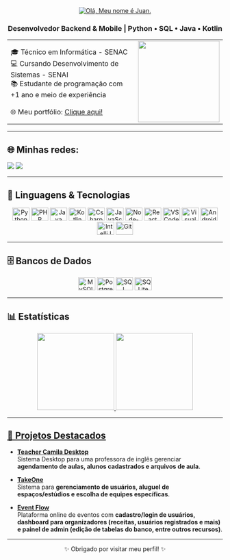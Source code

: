 <div align="center">
<a href="https://git.io/typing-svg">
    <img src="https://readme-typing-svg.herokuapp.com?font=Comic&size=25&color=ffffff&center=true&vCenter=true&width=700&lines=Olá!+meu+nome+é+Juan+👋💻🚀;" alt="Olá, Meu nome é Juan.">
</a>

### Desenvolvedor Backend & Mobile | Python • SQL • Java • Kotlin
</div>

<div align="center">
    <table>
      <tr>
        <td>
          🎓 Técnico em Informática - SENAC <br>
          💻 Cursando Desenvolvimento de Sistemas - SENAI <br>
          📚 Estudante de programação com +1 ano e meio de experiência <br><br>
          🌐 Meu portfólio: <a href="https://juanpfr.github.io/portfolio">Clique aqui!</a>
        </td>
        <td>
          <img height="190" src="https://media0.giphy.com/media/v1.Y2lkPTc5MGI3NjExeHQxcnlkdTNkYnd2dWVhaXNsMnZoenZtd3F4NnFhMmlyYXh5d3JuYSZlcD12MV9pbnRlcm5hbF9naWZfYnlfaWQmY3Q9Zw/GghGKaZ8JeHJx0apQC/giphy.gif"/>
        </td>
      </tr>
    </table>
</div>

---

## 🌐 Minhas redes:
<a href="https://juanpfr.github.io/portfolio" target="_blank"><img src="https://img.shields.io/badge/Portf%C3%B3lio-222222?style=for-the-badge&logo=githubpages&logoColor=white"></a>
<a href="https://www.linkedin.com/in/juanpedrof/" target="_blank"><img src="https://img.shields.io/badge/LinkedIn-0A66C2?style=for-the-badge&logo=linkedin&logoColor=white"></a>

---

## 🚀 Linguagens & Tecnologias

<div align="center">
    <img alt="Python" height="30" width="40" src="https://cdn.jsdelivr.net/gh/devicons/devicon/icons/python/python-original.svg">
    <img alt="PHP" height="30" width="40" src="https://cdn.jsdelivr.net/gh/devicons/devicon/icons/php/php-original.svg">
    <img alt="Java" height="30" width="40" src="https://cdn.jsdelivr.net/gh/devicons/devicon/icons/java/java-original.svg">
    <img alt="Kotlin" height="30" width="40" src="https://cdn.jsdelivr.net/gh/devicons/devicon/icons/kotlin/kotlin-original.svg">
    <img alt="Csharp" height="30" width="40" src="https://cdn.jsdelivr.net/gh/devicons/devicon/icons/csharp/csharp-original.svg">
    <img alt="JavaScript" height="30" width="40" src="https://cdn.jsdelivr.net/gh/devicons/devicon/icons/javascript/javascript-plain.svg"/> 
    <img alt="Node-Js" height="30" width="40" src="https://cdn.jsdelivr.net/gh/devicons/devicon/icons/nodejs/nodejs-original.svg">
    <img alt="React" height="30" width="40" src="https://cdn.jsdelivr.net/gh/devicons/devicon/icons/react/react-original.svg" />
    <img alt="VSCode" height="30" width="40" src="https://cdn.jsdelivr.net/gh/devicons/devicon/icons/vscode/vscode-original.svg">
    <img alt="Visual Studio" height="30" width="40" src="https://cdn.jsdelivr.net/gh/devicons/devicon/icons/visualstudio/visualstudio-plain.svg">
    <img alt="Android Studio" height="30" width="40" src="https://developer.android.com/static/images/logos/android.svg">
    <img alt="IntelliJ" height="30" width="40" src="https://cdn.jsdelivr.net/gh/devicons/devicon/icons/intellij/intellij-original.svg">
    <img alt="Git" height="30" width="40" src="https://cdn.jsdelivr.net/gh/devicons/devicon/icons/git/git-original.svg" />
</div>

---

## 🗄️ Bancos de Dados

<div align="center">
    <img alt="MySQL" height="30" width="40" src="https://www.vectorlogo.zone/logos/mysql/mysql-icon.svg">
    <img alt="PostgreSQL" height="30" width="40" src="https://cdn.jsdelivr.net/gh/devicons/devicon/icons/postgresql/postgresql-original.svg">
    <img alt="SQL Server" height="30" width="40" src="https://www.svgrepo.com/show/303229/microsoft-sql-server-logo.svg">
    <img alt="SQLite" height="30" width="40" src="https://www.vectorlogo.zone/logos/sqlite/sqlite-icon.svg">
</div>

---

## 📊 Estatísticas

<div align="center">

  <a href="https://github.com/juanpfr">
  <img height="180em" src="https://github-readme-stats.vercel.app/api?username=juanpfr&theme=radical&hide_border=false&include_all_commits=true&count_private=true"/>
  <img height="180em" src="https://github-readme-streak-stats.herokuapp.com/?user=juanpfr&theme=radical&hide_border=false"/> 
</div>
   
---

## 🌟 Projetos Destacados

- [**Teacher Camila Desktop**](https://github.com/juanpfr/teacherCamilaDesktop)  
  Sistema Desktop para uma professora de inglês gerenciar **agendamento de aulas, alunos cadastrados e arquivos de aula**.

- [**TakeOne**](https://github.com/juanpfr/takeone)  
  Sistema para **gerenciamento de usuários, aluguel de espaços/estúdios e escolha de equipes específicas**.

- [**Event Flow**](https://github.com/juanpfr/event-flow)  
  Plataforma online de eventos com **cadastro/login de usuários, dashboard para organizadores (receitas, usuários registrados e mais) e painel de admin (edição de tabelas do banco, entre outros recursos)**.

---

<div align="center">
✨ Obrigado por visitar meu perfil! ✨
</div>
